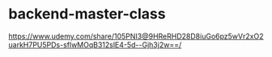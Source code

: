 # backend-master-class

https://www.udemy.com/share/105PNI3@9HReRHD28D8iuGo6pz5wVr2xO2uarkH7PU5PDs-sflwMOqB312slE4-5d--Gjh3j2w==/
